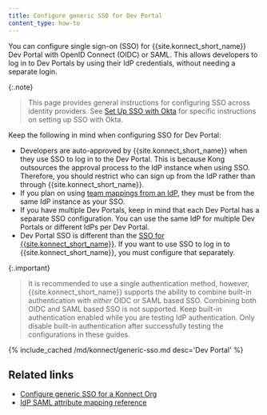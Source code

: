 ```yaml
---
title: Configure generic SSO for Dev Portal
content_type: how-to
---
```


You can configure single sign-on (SSO) for {{site.konnect_short_name}} Dev Portal with OpenID Connect (OIDC) or SAML.
This allows developers to log in to Dev Portals by using their IdP credentials, without needing a separate login. 

{:.note}
> This page provides general instructions for configuring SSO across identity providers. 
See [Set Up SSO with Okta](/konnect/dev-portal/access-and-approval/sso/) for specific instructions on setting up SSO with Okta.

Keep the following in mind when configuring SSO for Dev Portal:

* Developers are auto-approved by {{site.konnect_short_name}} when they use SSO to log in to the Dev Portal. 
  This is because Kong outsources the approval process to the IdP instance when using SSO. Therefore, you should restrict 
  who can sign up from the IdP rather than through {{site.konnect_short_name}}.
* If you plan on using [team mappings from an IdP](/konnect/dev-portal/access-and-approval/add-teams), 
  they must be from the same IdP instance as your SSO.
* If you have multiple Dev Portals, keep in mind that each Dev Portal has a separate SSO configuration. 
  You can use the same IdP for multiple Dev Portals or different IdPs per Dev Portal.
* Dev Portal SSO is different than the [SSO for {{site.konnect_short_name}}](/konnect/org-management/oidc-idp).
  If you want to use SSO to log in to {{site.konnect_short_name}}, you must configure that separately. 

{:.important}
> It is recommended to use a single authentication method, however, {{site.konnect_short_name}} supports the ability to 
combine built-in authentication with _either_ OIDC or SAML based SSO. Combining both OIDC and SAML based SSO is not supported.
Keep built-in authentication enabled while you are testing IdP authentication. Only disable built-in authentication after 
successfully testing the configurations in these guides.

{% include_cached /md/konnect/generic-sso.md desc='Dev Portal' %}

## Related links

* [Configure generic SSO for a Konnect Org](/konnect/org-management/sso/)
* [IdP SAML attribute mapping reference](/konnect/reference/saml-idp-mappings/)
